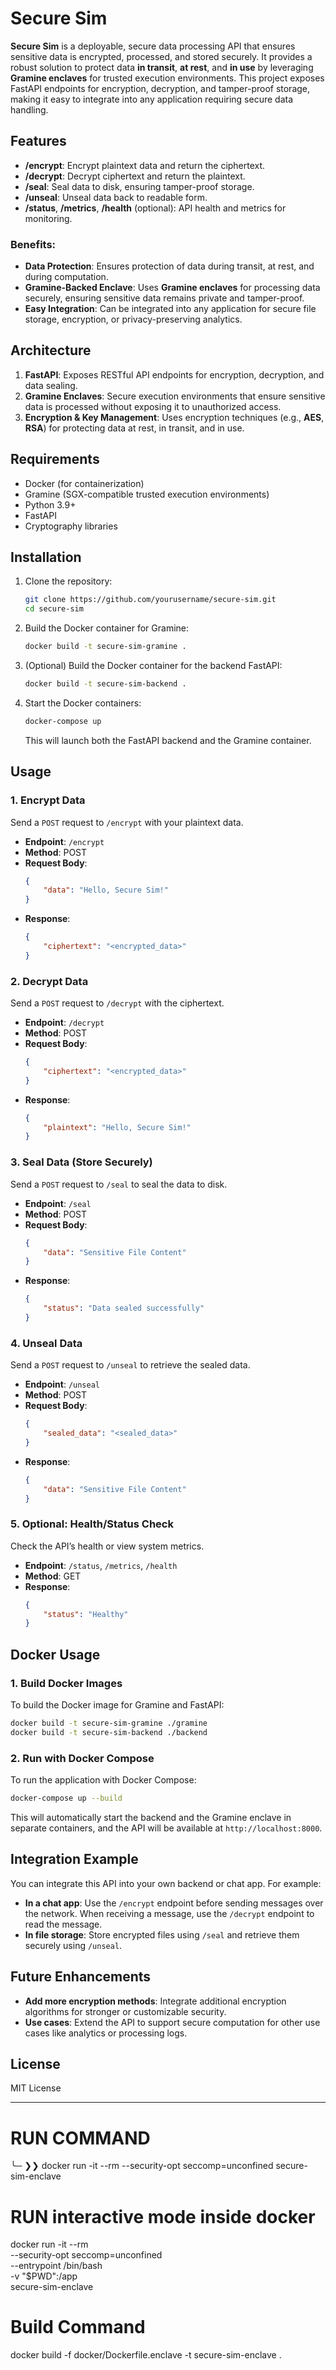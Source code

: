 # Secure Sim

**Secure Sim** is a deployable, secure data processing API that ensures sensitive data is encrypted, processed, and stored securely. It provides a robust solution to protect data **in transit**, **at rest**, and **in use** by leveraging **Gramine enclaves** for trusted execution environments. This project exposes FastAPI endpoints for encryption, decryption, and tamper-proof storage, making it easy to integrate into any application requiring secure data handling.

## Features

- **/encrypt**: Encrypt plaintext data and return the ciphertext.
- **/decrypt**: Decrypt ciphertext and return the plaintext.
- **/seal**: Seal data to disk, ensuring tamper-proof storage.
- **/unseal**: Unseal data back to readable form.
- **/status**, **/metrics**, **/health** (optional): API health and metrics for monitoring.
  
### Benefits:
- **Data Protection**: Ensures protection of data during transit, at rest, and during computation.
- **Gramine-Backed Enclave**: Uses **Gramine enclaves** for processing data securely, ensuring sensitive data remains private and tamper-proof.
- **Easy Integration**: Can be integrated into any application for secure file storage, encryption, or privacy-preserving analytics.

## Architecture

1. **FastAPI**: Exposes RESTful API endpoints for encryption, decryption, and data sealing.
2. **Gramine Enclaves**: Secure execution environments that ensure sensitive data is processed without exposing it to unauthorized access.
3. **Encryption & Key Management**: Uses encryption techniques (e.g., **AES**, **RSA**) for protecting data at rest, in transit, and in use.

## Requirements

- Docker (for containerization)
- Gramine (SGX-compatible trusted execution environments)
- Python 3.9+ 
- FastAPI
- Cryptography libraries

## Installation

1. Clone the repository:
    ```bash
    git clone https://github.com/yourusername/secure-sim.git
    cd secure-sim
    ```

2. Build the Docker container for Gramine:
    ```bash
    docker build -t secure-sim-gramine .
    ```

3. (Optional) Build the Docker container for the backend FastAPI:
    ```bash
    docker build -t secure-sim-backend .
    ```

4. Start the Docker containers:
    ```bash
    docker-compose up
    ```

    This will launch both the FastAPI backend and the Gramine container.

## Usage

### 1. Encrypt Data
Send a `POST` request to `/encrypt` with your plaintext data.

- **Endpoint**: `/encrypt`
- **Method**: POST
- **Request Body**:
    ```json
    {
        "data": "Hello, Secure Sim!"
    }
    ```
- **Response**:
    ```json
    {
        "ciphertext": "<encrypted_data>"
    }
    ```

### 2. Decrypt Data
Send a `POST` request to `/decrypt` with the ciphertext.

- **Endpoint**: `/decrypt`
- **Method**: POST
- **Request Body**:
    ```json
    {
        "ciphertext": "<encrypted_data>"
    }
    ```
- **Response**:
    ```json
    {
        "plaintext": "Hello, Secure Sim!"
    }
    ```

### 3. Seal Data (Store Securely)
Send a `POST` request to `/seal` to seal the data to disk.

- **Endpoint**: `/seal`
- **Method**: POST
- **Request Body**:
    ```json
    {
        "data": "Sensitive File Content"
    }
    ```
- **Response**:
    ```json
    {
        "status": "Data sealed successfully"
    }
    ```

### 4. Unseal Data
Send a `POST` request to `/unseal` to retrieve the sealed data.

- **Endpoint**: `/unseal`
- **Method**: POST
- **Request Body**:
    ```json
    {
        "sealed_data": "<sealed_data>"
    }
    ```
- **Response**:
    ```json
    {
        "data": "Sensitive File Content"
    }
    ```

### 5. Optional: Health/Status Check
Check the API’s health or view system metrics.

- **Endpoint**: `/status`, `/metrics`, `/health`
- **Method**: GET
- **Response**:
    ```json
    {
        "status": "Healthy"
    }
    ```

## Docker Usage

### 1. Build Docker Images
To build the Docker image for Gramine and FastAPI:
```bash
docker build -t secure-sim-gramine ./gramine
docker build -t secure-sim-backend ./backend
```

### 2. Run with Docker Compose
To run the application with Docker Compose:
```bash
docker-compose up --build
```

This will automatically start the backend and the Gramine enclave in separate containers, and the API will be available at `http://localhost:8000`.

## Integration Example

You can integrate this API into your own backend or chat app. For example:

- **In a chat app**: Use the `/encrypt` endpoint before sending messages over the network. When receiving a message, use the `/decrypt` endpoint to read the message.
- **In file storage**: Store encrypted files using `/seal` and retrieve them securely using `/unseal`.

## Future Enhancements

- **Add more encryption methods**: Integrate additional encryption algorithms for stronger or customizable security.
- **Use cases**: Extend the API to support secure computation for other use cases like analytics or processing logs.

## License

MIT License

---


# RUN COMMAND 
╰─ ❯❯ docker run -it --rm --security-opt seccomp=unconfined secure-sim-enclave

# RUN interactive mode inside docker
docker run -it --rm \
  --security-opt seccomp=unconfined \
  --entrypoint /bin/bash \
  -v "$PWD":/app \
  secure-sim-enclave

# Build Command
docker build -f docker/Dockerfile.enclave -t secure-sim-enclave .